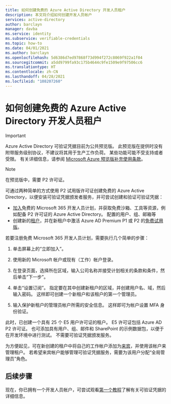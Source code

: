 ```yaml
---
title: 如何创建免费的 Azure Active Directory 开发人员租户
description: 本文将介绍如何创建开发人员帐户
services: active-directory
author: barclayn
manager: davba
ms.service: identity
ms.subservice: verifiable-credentials
ms.topic: how-to
ms.date: 04/01/2021
ms.author: barclayn
ms.openlocfilehash: 5d6386d7ed97868f73d994f272c8069f922a1f04
ms.sourcegitcommit: a5dd9799fa93c175b4644c9fe1509e9f97506cc6
ms.translationtype: HT
ms.contentlocale: zh-CN
ms.lasthandoff: 04/28/2021
ms.locfileid: "108207260"
---
```

# <a name="how-to-create-a-free-azure-active-directory-developer-tenant"></a>如何创建免费的 Azure Active Directory 开发人员租户

> [!IMPORTANT]
> Azure Active Directory 可验证凭据目前为公共预览版。
> 此预览版在提供时没有附带服务级别协议，不建议将其用于生产工作负荷。 某些功能可能不受支持或者受限。 有关详细信息，请参阅 [Microsoft Azure 预览版补充使用条款](https://azure.microsoft.com/support/legal/preview-supplemental-terms/)。

> [!NOTE]
> 在预览版中，需要 P2 许可证。 

可通过两种简单的方式使用 P2 试用版许可证创建免费的 Azure Active Directory，以便安装可验证凭据颁发者服务，并可尝试创建和验证可验证凭据：

- [加入](https://aka.ms/o365devprogram)免费的 Microsoft 365 开发人员计划，并获取免费沙箱、工具等资源，例如配备 P2 许可证的 Azure Active Directory。 配置的用户、组、邮箱等
- 创建新的[租户](../develop/quickstart-create-new-tenant.md)，并在新租户中激活 Azure AD Premium P1 或 P2 的[免费试用版](https://azure.microsoft.com/trial/get-started-active-directory/)。

若要注册免费 Microsoft 365 开发人员计划，需要执行几个简单的步骤：

1. 单击屏幕上的“立即加入”。

2. 使用新的 Microsoft 帐户或现有（工作）帐户登录。

3. 在登录页面，选择所在区域，输入公司名称并接受计划相关的条款和条件，然后单击“下一步”。

4. 单击“设置订阅”。 指定要在其中创建新租户的区域，并创建用户名、域，然后输入密码。 这样即可创建一个新租户和该租户的第一个管理员。

5. 输入保护新租户的管理员帐户所需的安全信息。 这样即可为帐户设置 MFA 身份验证。


此时，已创建一个具有 25 个 E5 用户许可证的租户。 E5 许可证包括 Azure AD P2 许可证。 也可添加具有用户、组、邮件和 SharePoint 的示例数据包，以便于在开发环境中进行测试。 不需要可验证凭据颁发服务。

为方便起见，可在新创建的租户中将自己的工作帐户添加为[来宾](../external-identities/b2b-quickstart-add-guest-users-portal.md)，并使用该帐户来管理租户。 若希望来宾帐户能够管理可验证凭据服务，需要为该用户分配“全局管理员”角色。

## <a name="next-steps"></a>后续步骤

现在，你已拥有一个开发人员帐户，可尝试观看[第一个教程](get-started-verifiable-credentials.md)了解有关可验证凭据的详细信息。